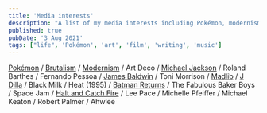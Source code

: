 ```yaml
---
title: 'Media interests'
description: "A list of my media interests including Pokémon, modernism, and Michael Jackson"
published: true
pubDate: '3 Aug 2021'
tags: ["life", 'Pokémon', 'art', 'film', 'writing', 'music']
---
```


[Pokémon](/jardim/gaming/pokemon/) / [Brutalism](https://cultrface.co.uk/tag/brutalism/) / [Modernism](https://cultrface.co.uk/tag/modernism/) / Art Deco / [Michael Jackson](https://sampleface.co.uk/tag/michael-jackson/) / Roland Barthes / Fernando Pessoa / [James Baldwin](https://cultrface.co.uk/tag/james-baldwin/) / Toni Morrison / [Madlib](https://sampleface.co.uk/tag/madlib/) / [J Dilla](/posts/j-dilla-influence-modern-drummer/) / Black Milk / Heat (1995) / [Batman Returns](https://cultrface.co.uk/tag/batman-returns/) / The Fabulous Baker Boys / Space Jam / [Halt and Catch Fire](/posts/halt-and-make-fire/) / Lee Pace / Michelle Pfeiffer / Michael Keaton / Robert Palmer / Ahwlee